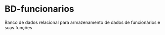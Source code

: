 # BD-funcionarios
Banco de dados relacional para armazenamento de dados de funcionários e suas funções
